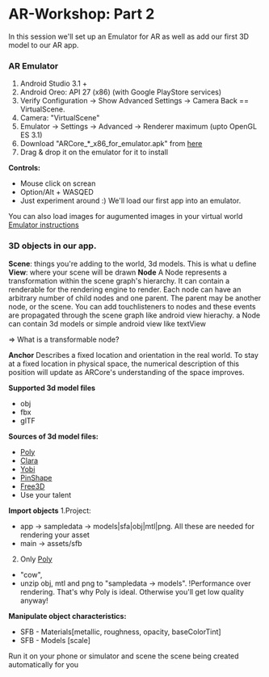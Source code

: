 # AR-Workshop:  Part 2

In this session we'll set up an Emulator for AR as well as add our first 3D model to our AR app.

### AR Emulator
1. Android Studio 3.1 +
2. Android Oreo: API 27 (x86) (with Google PlayStore services)
3. Verify Configuration -> Show Advanced Settings -> Camera Back == VirtualScene.
4. Camera: "VirtualScene"
5. Emulator -> Settings -> Advanced -> Renderer maximum (upto OpenGL ES 3.1)
6. Download "ARCore_*_x86_for_emulator.apk" from [here](https://github.com/google-ar/arcore-android-sdk/releases)
7. Drag & drop it on the emulator for it to install

**Controls:**
- Mouse click on screan
- Option/Alt + WASQED
- Just experiment around :) We'll load our first app into an emulator.

You can also load images for augumented images in your virtual world
[Emulator instructions](https://developers.google.com/ar/develop/java/emulator)


### 3D objects in our app.
**Scene**: things you're adding to the world, 3d models. This is what u define 
**View**: where your scene will be drawn
**Node** A Node represents a transformation within the scene graph's hierarchy. It can contain a renderable for the rendering engine to render. 
Each node can have an arbitrary number of child nodes and one parent. The parent may be another node, or the scene.
You can add touchlisteners to nodes and these events are propagated through the scene graph like android view hierachy.
a Node can contain 3d models or simple android view like textView

=> What is a transformable node?

**Anchor** Describes a fixed location and orientation in the real world. To stay at a fixed location in physical space, the numerical description of this position will update as ARCore's understanding of the space improves.

**Supported 3d model files**
- obj
- fbx
- glTF

**Sources of 3d model files:**
- [Poly](https://poly.google.com/)
- [Clara](https://clara.io/scenes)
- [Yobi](https://www.yobi3d.com/)
- [PinShape](https://pinshape.com/)
- [Free3D](https://free3d.com/)
- Use your talent


**Import objects**
1.Project:
- app -> sampledata -> models|sfa|obj|mtl|png. All these are needed for rendering your asset
- main -> assets/sfb
2. Only [Poly](https://poly.google.com/)
- "cow", 
- unzip obj, mtl and png to "sampledata -> models".
!Performance over rendering. That's why Poly is ideal. Otherwise you'll get low quality anyway!
    

**Manipulate object characteristics:**
- SFB - Materials[metallic, roughness, opacity, baseColorTint]
- SFB - Models [scale]


Run it on your phone or simulator and scene the scene being created automatically for you
